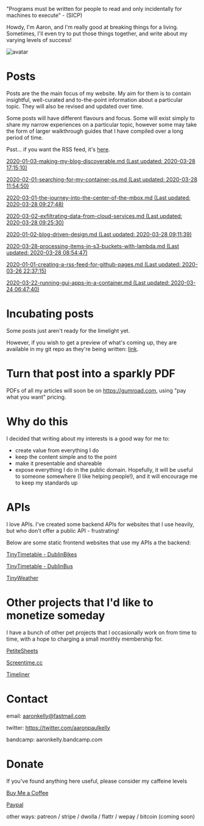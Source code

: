 "Programs must be written for people to read and only incidentally for machines
to execute" - (SICP)

Howdy, I'm Aaron, and I'm really good at breaking things for a living. Sometimes, I'll even try to put those things together, and write about my varying levels of success!

![avatar](https://avatars1.githubusercontent.com/u/29888436?s=460&u=03df457371669048031a735802c33b93d07a1f10&v=4)

# Posts

Posts are the the main focus of my website. My aim for them is to contain insightful, well-curated and to-the-point information about a particular topic. They will also be revised and updated over time.

Some posts will have different flavours and focus. Some will exist simply to  share my narrow experiences on a particular topic, however some may take the form of larger walkthrough guides that I have compiled over a long period of time.

Psst... if you want the RSS feed, it's [here](https://aaronpkelly.github.io/feed.xml).

[2020-01-03-making-my-blog-discoverable.md (Last updated: 2020-03-28 17:15:10)](_posts/2020-01-03-making-my-blog-discoverable.md)

[2020-02-01-searching-for-my-container-os.md (Last updated: 2020-03-28 11:54:50)](_posts/2020-02-01-searching-for-my-container-os.md)

[2020-03-01-the-journey-into-the-center-of-the-mbox.md (Last updated: 2020-03-28 09:27:48)](_posts/2020-03-01-the-journey-into-the-center-of-the-mbox.md)

[2020-03-02-exfiltrating-data-from-cloud-services.md (Last updated: 2020-03-28 09:25:30)](_posts/2020-03-02-exfiltrating-data-from-cloud-services.md)

[2020-01-02-blog-driven-design.md (Last updated: 2020-03-28 09:11:39)](_posts/2020-01-02-blog-driven-design.md)

[2020-03-28-processing-items-in-s3-buckets-with-lambda.md (Last updated: 2020-03-28 08:54:47)](_posts/2020-03-28-processing-items-in-s3-buckets-with-lambda.md)

[2020-01-01-creating-a-rss-feed-for-github-pages.md (Last updated: 2020-03-26 22:37:15)](_posts/2020-01-01-creating-a-rss-feed-for-github-pages.md)

[2020-03-22-running-gui-apps-in-a-container.md (Last updated: 2020-03-24 06:47:40)](_posts/2020-03-22-running-gui-apps-in-a-container.md)


# Incubating posts

Some posts just aren't ready for the limelight yet.

However, if you wish to get a preview of what's coming up, they are available in
my git repo as they're being written: [link](https://github.com/aaronpkelly/aaronpkelly.github.io/tree/master/_posts).

# Turn that post into a sparkly PDF

PDFs of all my articles will soon be on https://gumroad.com, using "pay what you
want" pricing.

# Why do this

I decided that writing about my interests is a good way for me to:

- create value from everything I do
- keep the content simple and to the point 
- make it presentable and shareable
- expose everything I do in the public domain. Hopefully, it will be useful to
someone somewhere (I like helping people!), and it will encourage me to keep my
standards up

# APIs

I love APIs. I've created some backend APIs for websites that I use heavily, but
who don't offer a public API - frustrating!

Below are some static frontend websites that use my APIs a the backend:

[TinyTimetable - DublinBikes](http://app-bucket-dublin-bike-tinytimetable.s3-website-eu-west-1.amazonaws.com/)

[TinyTimetable - DublinBus](http://app-bucket-dublin-bus-tinytimetable.s3-website-eu-west-1.amazonaws.com/)

[TinyWeather](http://app-bucket-weather-dublin-tinyweather.s3-website-eu-west-1.amazonaws.com/)

# Other projects that I'd like to monetize someday

I have a bunch of other pet projects that I occasionally work on from time to
time, with a hope to charging a small monthly membership for.

[PetiteSheets](http://app-bucket-petitesheets.s3-website-eu-west-1.amazonaws.com/)

[Screentime.cc](http://screentime.cc.s3-website-eu-west-1.amazonaws.com/)

[Timeliner](http://app-timeliner.s3-website-eu-west-1.amazonaws.com/)

# Contact

email: aaronkelly@fastmail.com

twitter: https://twitter.com/aaronpaulkelly

bandcamp: aaronkelly.bandcamp.com

# Donate

If you've found anything here useful, please consider my caffeine levels

[Buy Me a Coffee](https://www.buymeacoffee.com/aaronkelly)

[Paypal](https://www.paypal.com/cgi-bin/webscr?cmd=_donations&business=DTJST2MAMPYQ8&currency_code=EUR&source=url)

other ways: patreon / stripe / dwolla / flattr / wepay / bitcoin (coming soon)